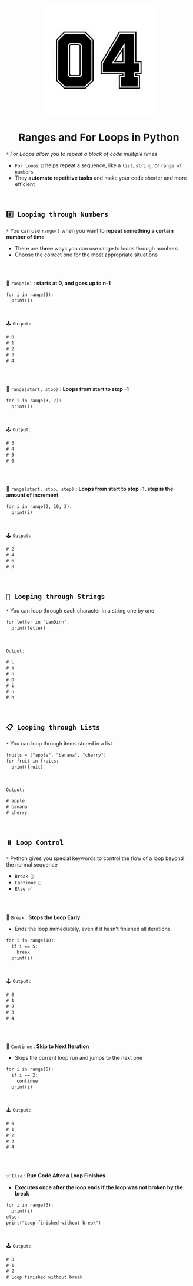<div align="center">
  <img src="https://github.com/viethaa/intro-to-python/blob/main/assets/04" alt="Ranges and For Loops" width="300">
  <h1>Ranges and For Loops in Python</h1>
</div>

`*` *For Loops allow you to repeat a block of code multiple times*

- `For Loops 🔄` helps repeat a sequence, like a `list`, `string`, or `range of numbers`
- They **automate repetitive tasks** and make your code shorter and more efficient

<br>

##
## ```#️⃣ Looping through Numbers```

`*` You can use `range()` when you want to **repeat something a certain number of time**
- There are **three** ways you can use range to loops through numbers
- Choose the correct one for the most appropriate situations

<br>

##
🌟 `range(n)` : **starts at 0, and goes up to n-1**

```python3
for i in range(5):
  print(i)
```

<br>

🕹️ `Output:`
```python3
# 0
# 1
# 2
# 3
# 4
```
<br>

##

🌟 `range(start, stop)` : **Loops from start to stop -1**

```python3
for i in range(3, 7):
  print(i)
```

<br>

🕹️ `Output:`
```python3
# 3
# 4
# 5
# 6
```

<br>

##

🌟 `range(start, stop, step)` : **Loops from start to stop -1, step is the amount of increment**

```python3
for i in range(2, 10, 2):
  print(i)
```

<br>

🕹️ `Output:`
```python3
# 2
# 4
# 6
# 8
```
<br>

##

## ```🧶 Looping through Strings```

`*` You can loop through each character in a string one by one

```python3
for letter in "LanDinh":
  print(letter)
```

<br>

`Output:`
```python3
# L
# a
# n
# D
# i
# n
# h
```

<br>

##

## ```📋 Looping through Lists```

`*` You can loop through items stored in a list

```python3
fruits = ["apple", "banana", "cherry"]
for fruit in fruits:
  print(fruit)
```

<br>

`Output:`
```python3
# apple
# banana
# cherry
```
<br>

##

## ```⏸️ Loop Control```

`*` Python gives you special keywords to control the flow of a loop beyond the normal sequence
- `Break 🔴`
- `Continue 🔁`
- `Else ✅`

<br>

##
🔴 `Break` : **Stops the Loop Early**
- Ends the loop immediately, even if it hasn't finished all iterations.

```python3
for i in range(10):
  if i == 5:
    break
  print(i)
```

<br>

🕹️ `Output:`
```python3
# 0
# 1
# 2
# 3
# 4
```
<br>

##

🔁 `Continue` : **Skip to Next Iteration**
- Skips the current loop run and jumps to the next one

```python3
for i in range(5):
  if i == 2:
    continue
  print(i)
```

<br>

🕹️ `Output:`
```python3
# 0
# 1
# 2
# 3
# 4
```
<br>

##

✅ `Else` : **Run Code After a Loop Finishes**
- **Executes once after the loop ends if the loop was not broken by the break**

```python3
for i in range(3):
  print(i)
else:
print("Loop finished without break")
```

<br>

🕹️ `Output:`
```python3
# 0
# 1
# 2
# Loop finished without break
```
<br>

##
